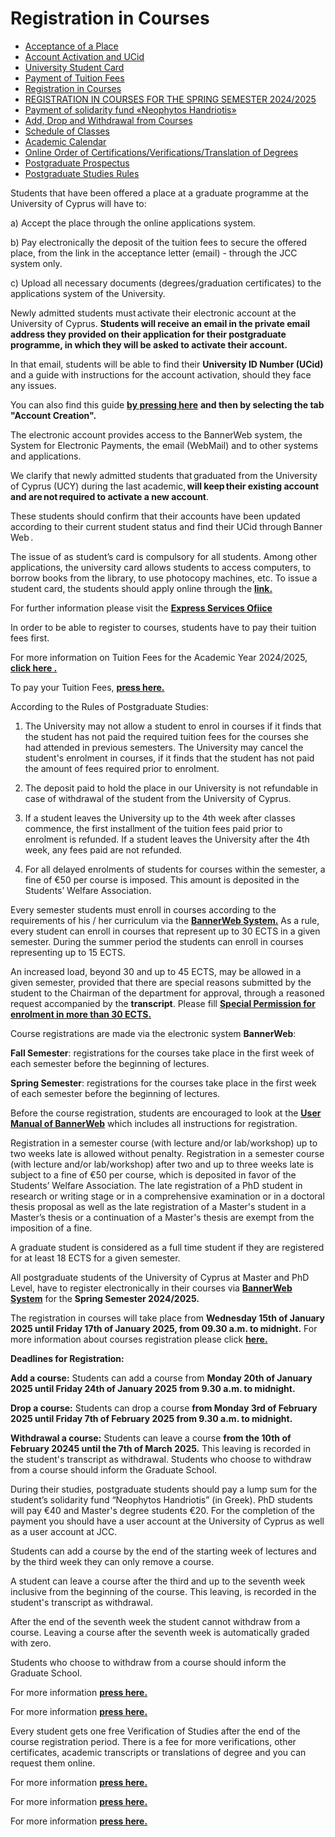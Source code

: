 # Registration in Courses

* [Acceptance of a Place](#tab-68153158ef400-1)
* [Account Activation and UCid](#tab-68153158ef400-2)
* [University Student Card](#tab-68153158ef400-3)
* [Payment of Tuition Fees](#tab-68153158ef400-4)
* [Registration in Courses](#tab-68153158ef400-5)
* [REGISTRATION IN COURSES FOR THE SPRING SEMESTER 2024/2025](#tab-68153158ef400-6)
* [Payment of solidarity fund «Neophytos Handriotis»](#tab-68153158ef400-7)
* [Αdd, Drop and Withdrawal from Courses](#tab-68153158ef400-8)
* [Schedule of Classes](#tab-68153158ef400-9)
* [Academic Calendar](#tab-68153158ef400-10)
* [Online Order of Certifications/Verifications/Translation of Degrees](#tab-68153158ef400-11)
* [Postgraduate Prospectus](#tab-68153158ef400-12)
* [Postgraduate Studies Rules](#tab-68153158ef400-13)

Students that have been offered a place at a graduate programme at the University of Cyprus will have to:
  
a) Accept the place through the online applications system.
  
b) Pay electronically the deposit of the tuition fees to secure the offered place, from the link in the acceptance letter (email) - through the JCC system only.
  
c) Upload all necessary documents (degrees/graduation certificates) to the applications system of the University.

Newly admitted students must activate their electronic account at the University of Cyprus. **Students will receive an email in the private email address they provided on their application for their postgraduate programme, in which they will be asked to activate their account.**
  
  
In that email, students will be able to find their **University ID Number (UCid)** and a guide with instructions for the account activation, should they face any issues.
  
You can also find this guide  [**by pressing here**](https://www.ucy.ac.cy/itis/services/?lang=en) **and then by selecting the tab "Account Creation".**
  
  
The electronic account provides access to the BannerWeb system, the System for Electronic Payments, the email (WebMail) and to other systems and applications.  
 
  
  
We clarify that newly admitted students that graduated from the University of Cyprus (UCY) during the last academic, **will keep their existing account and are not required to activate a new account**.
  
These students should confirm that their accounts have been updated according to their current student status and find their UCid through Banner Web .

The issue of as student’s card is compulsory for all students. Among other applications, the university card allows students to access computers, to borrow books from the library, to use photocopy machines, etc. To issue a student card, the students should apply online through the
[**link.**]( http://www.ucy.ac.cy/ucycard )
  
For further information please visit the [**Express Services Ofiice**](https://www.ucy.ac.cy/expressservices/?lang=en)

In order to be able to register to courses, students have to pay their tuition fees first.
  
For more information on Tuition Fees for the Academic Year 2024/2025,
[**click here .**](https://www.ucy.ac.cy/graduateschool/wp-content/uploads/sites/45/2024/07/istoselida_pliromi_didaktron_202401_english_final.pdf)
  
To pay your Tuition Fees, [**press here.**](https://applications.ucy.ac.cy/payments/PAYMENTS.view_category)
  
According to the Rules of Postgraduate Studies:
  
1. The University may not allow a student to enrol in courses if it finds that
the student has not paid the required tuition fees for the courses she had
attended in previous semesters. The University may cancel the student's
enrolment in courses, if it finds that the student has not paid the amount
of fees required prior to enrolment.
  
2. The deposit paid to hold the place in our University is not refundable in case of withdrawal of the student from the University of Cyprus.
  
3. If a student leaves the University up to the 4th week after classes
commence, the first installment of the tuition fees paid prior to enrolment is refunded. If a student leaves the University after the 4th week, any fees paid are not
refunded.
  
4. For all delayed enrolments of students for courses within the semester, a
fine of €50 per course is imposed. This amount is deposited in the
Students’ Welfare Association.

Every semester students must enroll in courses according to the requirements of his / her curriculum via the
[**BannerWeb System.**](https://www.ucy.ac.cy/aasw/bannerweb/?lang=en) As a rule, every student can enroll in courses that represent up to 30 ECTS in a given semester. During the summer period the students can enroll in courses representing up to 15 ECTS.
  
An increased load, beyond 30 and up to 45 ECTS, may be allowed in a given semester, provided that there are special reasons submitted by the student to the Chairman of the department for approval, through a reasoned request accompanied by the **transcript**. Please fill [**Special Permission for enrolment in more than 30 ECTS.**](https://www.ucy.ac.cy/graduateschool/wp-content/uploads/sites/45/2024/05/entypo-gia-eggrafi-se-peran-ton-45-english.docx)
  
Course registrations are made via the electronic system **BannerWeb**:
  
**Fall Semester**: registrations for the courses take place in the first week of each semester before the beginning of lectures.
  
**Spring Semester**: registrations for the courses take place in the first week of each semester before the beginning of lectures.
  
Before the course registration, students are encouraged to look at the [**User Manual of BannerWeb**](https://www.ucy.ac.cy/aasw/bannerweb/?lang=en) which includes all instructions for registration.
  
Registration in a semester course (with lecture and/or lab/workshop) up to two weeks late is allowed without penalty. Registration in a semester course (with lecture and/or lab/workshop) after two and up to three weeks late is subject to a fine of €50 per course, which is deposited in favor of the Students’ Welfare Association. The late registration of a PhD student in research or writing stage or in a comprehensive examination or in a doctoral thesis proposal as well as the late registration of a Master's student in a Master’s thesis or a continuation of a Master's thesis are exempt from the imposition of a fine.
  
A graduate student is considered as a full time student if they are registered for at least 18 ECTS for a given semester.

All postgraduate students of the University of Cyprus at Master and PhD Level, have to register electronically in their courses via [**BannerWeb System**](https://www.ucy.ac.cy/aasw/bannerweb/?lang=en) for the **Spring Semester 2024/2025.**  
  
The registration in courses will take place from **Wednesday 15th of January 2025 until Friday 17th of January 2025, from 09.30 a.m. to midnight.** For more information about courses registration please click [**here.**]( https://www.ucy.ac.cy/graduateschool/wp-content/uploads/sites/45/2024/12/Registrations-202501_eng-1.pdf)  
  
**Deadlines for Registration:**  
  
**Add a course:** Students can add a course from **Monday 20th of January 2025 until Friday 24th of January 2025 from 9.30 a.m. to midnight.**  
  
**Drop a course:** Students can drop a course **from Monday 3rd of February 2025 until Friday 7th of February 2025 from 9.30 a.m. to midnight.**  
  
**Withdrawal a course:** Students can leave a course **from the 10th of February 20245 until the 7th of March 2025.** This leaving is recorded in the student's transcript as withdrawal. Students who choose to withdraw from a course should inform the Graduate School.

During their studies, postgraduate students should pay a lump sum for the student’s solidarity fund “Neophytos Handriotis” (in Greek). PhD students will pay €40 and Master's degree students €20. For the completion of the payment you should have a user account at the University of Cyprus as well as a user account at JCC.

Students can add a course by the end of the starting week of lectures and by the third week they can only remove a course.
  
   
A student can leave a course after the third and up to the seventh week inclusive from the beginning of the course. This leaving, is recorded in the student's transcript as withdrawal.
  
   
After the end of the seventh week the student cannot withdraw from a course. Leaving a course after the seventh week is automatically graded with zero.
  
   
Students who choose to withdraw from a course should inform the Graduate School.

For more information [**press here.**](https://www.ucy.ac.cy/aasw/studies/undergraduate-studies/schedule-classes/?lang=en)

For more information [**press here.**](https://www.ucy.ac.cy/aasw/academic-calendar/?lang=en)

Every student gets one free Verification of Studies after the end of the course registration period. There is a fee for more verifications, other certificates, academic transcripts or translations of degree and you can request them online.
  
For more information [**press here.**](http://applications.ucy.ac.cy/pub_ordercertificates/main)

For more information [**press here.**](https://www.ucy.ac.cy/publications/studying-at-ucy/?lang=en)

For more information [**press here.**](https://www.ucy.ac.cy/graduateschool/wp-content/uploads/sites/45/2025/03/kanones-dimosiefsimi-morfi-24.03.25-english.pdf)